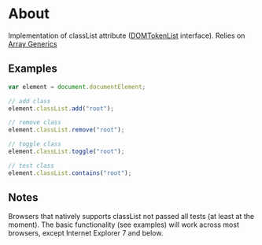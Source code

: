 # About
Implementation of classList attribute (<a href="http://www.w3.org/TR/dom/#domtokenlist">DOMTokenList</a> interface). Relies on <a href="https://github.com/plusdude/array-generics">Array Generics</a>

## Examples
```javascript
var element = document.documentElement;

// add class
element.classList.add("root");

// remove class
element.classList.remove("root");

// toggle class
element.classList.toggle("root");

// test class
element.classList.contains("root");
```
## Notes
Browsers that natively supports classList not passed all tests (at least at the moment). The basic functionality (see examples) will work across most browsers, except Internet Explorer 7 and below.
